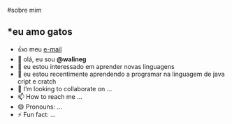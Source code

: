 #sobre mim
## *eu amo gatos
- :+1:o meu [e-mail](elaine.moura.almeida@escola.pr.gov.br)
- 👋 olá, eu sou **@walineg**
- 👀 eu estou interessado em aprender novas linguagens
- 🌱 eu estou recentimente aprendendo a programar na linguagem de java cript e cratch
- 💞️ I’m looking to collaborate on ...
- 📫 How to reach me ...
- 😄 Pronouns: ...
- ⚡ Fun fact: ...

<!---
walineg/walineg is a ✨ special ✨ repository because its `README.md` (this file) appears on your GitHub profile.
You can click the Preview link to take a look at your changes.
--->
